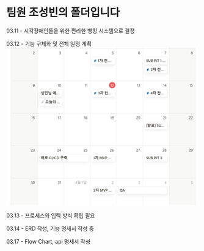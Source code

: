# 팀원 조성빈의 폴더입니다

03.11 - 시각장애인들을 위한 편리한 뱅킹 시스템으로 결정

03.12 - 기능 구체화 및 전체 일정 계획
![alt text](image.png)

03.13 - 프로세스와 입력 방식 확립 필요

03.14 - ERD 작성, 기능 명세서 작성 중

03.17 - Flow Chart, api 명세서 작성